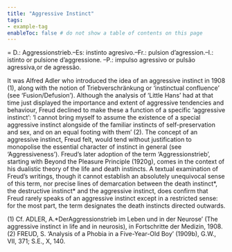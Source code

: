 ```yaml
---
title: "Aggressive Instinct"
tags:
- example-tag
enableToc: false # do not show a table of contents on this page
---
```

= D.: Aggressionstrieb.–Es: instinto agresivo.–Fr.: pulsion d’agression.–I.: istinto or pulsione d’aggressione. –P.: impulso agressivo or pulsão agressiva,or de agressão.

It was Alfred Adler who introduced the idea of an aggressive instinct in 1908 (1), along with the notion of Triebverschränkung or ‘instinctual confluence’ (see ‘Fusion/Defusion’). Although the analysis of ‘Little Hans’ had at that time just displayed the importance and extent of aggressive tendencies and behaviour, Freud declined to make these a function of a specific ‘aggressive instinct’: ‘I cannot bring myself to assume the existence of a special aggressive instinct alongside of the familiar instincts of self-preservation and sex, and on an equal footing with them’ (2). The concept of an aggressive instinct, Freud felt, would tend without justification to monopolise the essential character of instinct in general (see ‘Aggressiveness’).
Freud’s later adoption of the term ‘Aggressionstrieb’, starting with Beyond the Pleasure Principle (1920g), comes in the context of his dualistic theory of the life and death instincts.
A textual examination of Freud’s writings, though it cannot establish an absolutely unequivocal sense of this term, nor precise lines of demarcation between the death instinct*, the destructive instinct* and the aggressive instinct, does confirm that Freud rarely speaks of an aggressive instinct except in a restricted sense: for the most part, the term designates the death instincts directed outwards.

(1) Cf. ADLER, A.*DerAggressionstrieb im Leben und in der Neurose’ (The aggressive instinct in life and in neurosis), in Fortschritte der Medizin, 1908.
(2) FREUD, S. ‘Analysis of a Phobia in a Five-Year-Old Boy’ (1909b), G.W., VII, 371; S.E., X, 140.